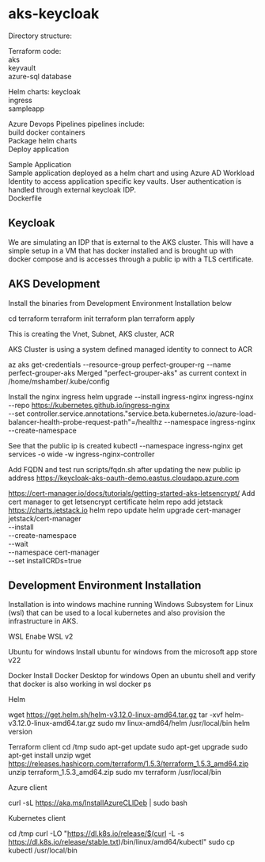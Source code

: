 # aks-keycloak

Directory structure:

Terraform code:<br/>
   aks<br/> 
   keyvault<br/>
   azure-sql database<br/>
   

Helm charts:
   keycloak<br/>
   ingress<br/>
   sampleapp<br/>

Azure Devops Pipelines
   pipelines include:<br/>
      build docker containers<br/>
      Package helm charts<br/>
      Deploy application<br/>

Sample Application<br/>
   Sample application deployed as a helm chart and using Azure AD Workload Identity to access application specific key vaults.  User authentication is handled through external keycloak IDP.<br/>
   Dockerfile<br/>

Keycloak
--------

We are simulating an IDP that is external to the AKS cluster.  This will have a simple setup in a VM that has docker installed and is brought up with docker compose and is accesses through a public ip with a TLS certificate.

AKS Development
---------------

Install the binaries from Development Environment Installation below

cd terraform
terraform init
terraform plan
terraform apply

This is creating the Vnet, Subnet, AKS cluster, ACR

AKS Cluster is using a system defined managed identity to connect to ACR

az aks get-credentials --resource-group perfect-grouper-rg --name perfect-grouper-aks
Merged "perfect-grouper-aks" as current context in /home/mshamber/.kube/config

Install the nginx ingress
helm upgrade --install ingress-nginx ingress-nginx \
  --repo https://kubernetes.github.io/ingress-nginx \
  --set controller.service.annotations."service\.beta\.kubernetes\.io/azure-load-balancer-health-probe-request-path"=/healthz
  --namespace ingress-nginx --create-namespace

See that the public ip is created
kubectl --namespace ingress-nginx get services -o wide -w ingress-nginx-controller

Add FQDN and test
run scripts/fqdn.sh after updating the new public ip address
https://keycloak-aks-oauth-demo.eastus.cloudapp.azure.com


https://cert-manager.io/docs/tutorials/getting-started-aks-letsencrypt/
Add cert manager to get letsencrypt certificate
helm repo add jetstack https://charts.jetstack.io
helm repo update
helm upgrade cert-manager jetstack/cert-manager \
    --install \
    --create-namespace \
    --wait \
    --namespace cert-manager \
    --set installCRDs=true


Development Environment Installation
------------------------------------

Installation is into windows machine running Windows Subsystem for Linux (wsl) that can be used to a local kubernetes and also provision the infrastructure in AKS.

WSL
Enabe WSL v2

Ubuntu for windows
Install ubuntu for windows from the microsoft app store v22

Docker
Install Docker Desktop for windows
Open an ubuntu shell and verify that docker is also working in wsl
docker ps

Helm

wget https://get.helm.sh/helm-v3.12.0-linux-amd64.tar.gz
tar -xvf  helm-v3.12.0-linux-amd64.tar.gz
sudo mv linux-amd64/helm /usr/local/bin
helm version

Terraform client
cd /tmp
sudo apt-get update 
sudo apt-get upgrade 
sudo apt-get install unzip
wget https://releases.hashicorp.com/terraform/1.5.3/terraform_1.5.3_amd64.zip
unzip terraform_1.5.3_amd64.zip
sudo mv terraform /usr/local/bin

Azure client

curl -sL https://aka.ms/InstallAzureCLIDeb | sudo bash

Kubernetes client

cd /tmp
curl -LO "https://dl.k8s.io/release/$(curl -L -s https://dl.k8s.io/release/stable.txt)/bin/linux/amd64/kubectl"
sudo cp kubectl /usr/local/bin
